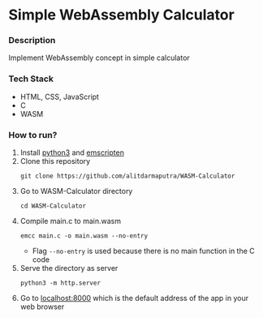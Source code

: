# Simple WebAssembly Calculator

### Description
Implement WebAssembly concept in simple calculator

### Tech Stack

- HTML, CSS, JavaScript
- C
- WASM

### How to run?
1. Install [python3](https://www.python.org/downloads) and [emscripten](https://emscripten.org/docs/getting_started/downloads.html)
2. Clone this repository
   ```
   git clone https://github.com/alitdarmaputra/WASM-Calculator
   ```
4. Go to WASM-Calculator directory
   ```
   cd WASM-Calculator
   ```
3. Compile main.c to main.wasm
   ```
   emcc main.c -o main.wasm --no-entry
   ```
   - Flag `--no-entry` is used because there is no main function in the C code
4. Serve the directory as server
   ```
   python3 -m http.server
   ```
5. Go to [localhost:8000](http://localhost:8000) which is the default address of the app in your web browser


